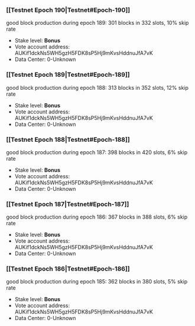 ### [[Testnet Epoch 190|Testnet#Epoch-190]]
good block production during epoch 189: 301 blocks in 332 slots, 10% skip rate
* Stake level: **Bonus** 
* Vote account address: AUKif1dckNs5WH5gzH5FDK8sP5Hj9mKvsHddnuJfA7vK
* Data Center: 0-Unknown
### [[Testnet Epoch 189|Testnet#Epoch-189]]
good block production during epoch 188: 313 blocks in 352 slots, 12% skip rate
* Stake level: **Bonus** 
* Vote account address: AUKif1dckNs5WH5gzH5FDK8sP5Hj9mKvsHddnuJfA7vK
* Data Center: 0-Unknown
### [[Testnet Epoch 188|Testnet#Epoch-188]]
good block production during epoch 187: 398 blocks in 420 slots, 6% skip rate
* Stake level: **Bonus** 
* Vote account address: AUKif1dckNs5WH5gzH5FDK8sP5Hj9mKvsHddnuJfA7vK
* Data Center: 0-Unknown
### [[Testnet Epoch 187|Testnet#Epoch-187]]
good block production during epoch 186: 367 blocks in 388 slots, 6% skip rate
* Stake level: **Bonus** 
* Vote account address: AUKif1dckNs5WH5gzH5FDK8sP5Hj9mKvsHddnuJfA7vK
* Data Center: 0-Unknown
### [[Testnet Epoch 186|Testnet#Epoch-186]]
good block production during epoch 185: 362 blocks in 380 slots, 5% skip rate
* Stake level: **Bonus** 
* Vote account address: AUKif1dckNs5WH5gzH5FDK8sP5Hj9mKvsHddnuJfA7vK
* Data Center: 0-Unknown